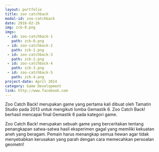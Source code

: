 ```yaml
---
layout: portfolio
title: zoo catchback
modal-id: zoo-catchback
date: 2016-02-26
img: zcb-0.png
imgs:
 - id: zoo-catchback-1
   path: zcb-0.png
 - id: zoo-catchback-2
   path: zcb-1.png
 - id: zoo-catchback-3
   path: zcb-2.png
 - id: zoo-catchback-4
   path: zcb-3.png
 - id: zoo-catchback-5
   path: zcb-4.png
project-date: April 2014
category: Game Development
link: http://www.facebook.com
---
```

Zoo Catch Back! merupakan game yang pertama kali dibuat oleh Tamatin Studio pada 2013 untuk mengikuti lomba Gemastik 6. Zoo Catch Back! berhasil mencapai final Gemastik 6 pada kategori game.

Zoo Catch Back! merupakan sebuah game yang berceritakan tentang penangkapan satwa-satwa hasil eksperimen gagal yang memiliki kekuatan aneh yang beragam. Pemain harus menangkap semua hewan agar tidak menyebabkan kerusakan yang parah dengan cara memecahkan persoalan geometri!